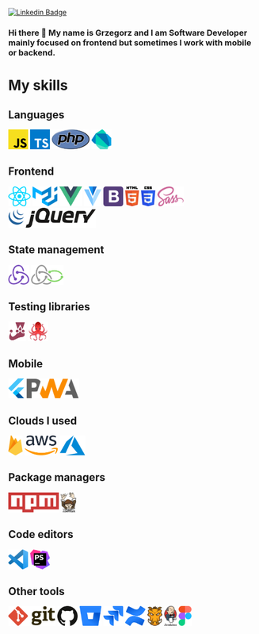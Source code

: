 [![Linkedin Badge](https://img.shields.io/badge/-Grzegorz_Kubiak-blue?style=flat-square&logo=Linkedin&logoColor=white&link=https://www.linkedin.com/in/grzegorz-kubiak/)](https://www.linkedin.com/in/grzegorz-kubiak/) 

### Hi there 👋 My name is Grzegorz and I am Software Developer mainly focused on frontend but sometimes I work with mobile or backend.

# My skills
## Languages
<p align="left">
	<img title="JavaScript" src="https://raw.githubusercontent.com/gkubiak92/gkubiak92/master/assets/logos/javascript.svg" height="40"/>
	<img title="TypeScript" src="https://raw.githubusercontent.com/gkubiak92/gkubiak92/master/assets/logos/typescript-icon.svg" height="40"/>
	<img title="PHP" src="https://raw.githubusercontent.com/gkubiak92/gkubiak92/master/assets/logos/php.svg" height="40"/>
	<img title="Dart" src="https://raw.githubusercontent.com/gkubiak92/gkubiak92/master/assets/logos/dart.svg" height="40"/>
</p>

## Frontend
<p align="left">
	<img title="React" src="https://raw.githubusercontent.com/gkubiak92/gkubiak92/master/assets/logos/react.svg" height="40" />
	<img title="Material-UI" src="https://raw.githubusercontent.com/gkubiak92/gkubiak92/master/assets/logos/material-ui.svg" height="40" />
	<img title="Vue" src="https://raw.githubusercontent.com/gkubiak92/gkubiak92/master/assets/logos/vue.svg" height="40" />
	<img title="Vuetify" src="https://raw.githubusercontent.com/gkubiak92/gkubiak92/master/assets/logos/vuetifyjs.svg" height="40" />
	<img title="Bootstrap" src="https://raw.githubusercontent.com/gkubiak92/gkubiak92/master/assets/logos/bootstrap.svg" height="40" />
	<img title="HTML5" src="https://raw.githubusercontent.com/gkubiak92/gkubiak92/master/assets/logos/html-5.svg" height="40" />
	<img title="CSS3" src="https://raw.githubusercontent.com/gkubiak92/gkubiak92/master/assets/logos/css-3.svg" height="40" />
	<img title="SASS" src="https://raw.githubusercontent.com/gkubiak92/gkubiak92/master/assets/logos/sass.svg" height="40" />
	<img title="jQuery" src="https://raw.githubusercontent.com/gkubiak92/gkubiak92/master/assets/logos/jquery.svg" height="40" />
</p>

## State management
<p align="left">
	<img title="Redux" src="https://raw.githubusercontent.com/gkubiak92/gkubiak92/master/assets/logos/redux.svg" height="40" />
	<img title="Redux-Saga" src="https://raw.githubusercontent.com/gkubiak92/gkubiak92/master/assets/logos/redux-saga.svg" height="40" />
</p>

## Testing libraries
<p align="left">
	<img title="Jest" src="https://raw.githubusercontent.com/gkubiak92/gkubiak92/master/assets/logos/jest.svg" height="40" />
	<img title="React Testing Library" src="https://raw.githubusercontent.com/gkubiak92/gkubiak92/master/assets/logos/react-testing-library.png" height="40" />
</p>

## Mobile
<p align="left">
	<img title="Flutter" src="https://raw.githubusercontent.com/gkubiak92/gkubiak92/master/assets/logos/flutter.svg" height="40" />
	<img title="PWA" src="https://raw.githubusercontent.com/gkubiak92/gkubiak92/master/assets/logos/pwa-logo.svg" height="40" />
</p>

## Clouds I used
<p align="left">
	<img title="Firebase" src="https://raw.githubusercontent.com/gkubiak92/gkubiak92/master/assets/logos/firebase.svg" height="40" />
	<img title="AWS" src="https://raw.githubusercontent.com/gkubiak92/gkubiak92/master/assets/logos/aws.svg" height="40" />
	<img title="Azure" src="https://raw.githubusercontent.com/gkubiak92/gkubiak92/master/assets/logos/azure-icon.svg" height="40" />
</p>

## Package managers
<p align="left">
	<img title="npm" src="https://raw.githubusercontent.com/gkubiak92/gkubiak92/master/assets/logos/npm.svg" height="40" />
	<img title="Composer" src="https://raw.githubusercontent.com/gkubiak92/gkubiak92/master/assets/logos/composer.svg" height="40" />
</p>

## Code editors
<p align="left">
	<img title="VSCode" src="https://raw.githubusercontent.com/gkubiak92/gkubiak92/master/assets/logos/visual-studio-code.svg" height="40" />
	<img title="PHP Storm" src="https://raw.githubusercontent.com/gkubiak92/gkubiak92/master/assets/logos/phpstorm.svg" height="40" />
</p>


## Other tools
<p align="left">
	<img title="Git" src="https://raw.githubusercontent.com/gkubiak92/gkubiak92/master/assets/logos/git.svg" height="40" />
	<img title="Github" src="https://raw.githubusercontent.com/gkubiak92/gkubiak92/master/assets/logos/github-icon.svg" height="40" />
	<img title="Bitbucket" src="https://raw.githubusercontent.com/gkubiak92/gkubiak92/master/assets/logos/bitbucket.svg" height="40" />
	<img title="Jira" src="https://raw.githubusercontent.com/gkubiak92/gkubiak92/master/assets/logos/jira.svg" height="40" />
	<img title="Confluence" src="https://raw.githubusercontent.com/gkubiak92/gkubiak92/master/assets/logos/confluence.svg" height="40" />
	<img title="Grunt" src="https://raw.githubusercontent.com/gkubiak92/gkubiak92/master/assets/logos/grunt.svg" height="40" />
	<img title="Jenkins" src="https://raw.githubusercontent.com/gkubiak92/gkubiak92/master/assets/logos/jenkins.svg" height="40" />
	<img title="Figma" src="https://raw.githubusercontent.com/gkubiak92/gkubiak92/master/assets/logos/figma.svg" height="40" />
</p>

<!--
**gkubiak92/gkubiak92** is a ✨ _special_ ✨ repository because its `README.md` (this file) appears on your GitHub profile.
-->
